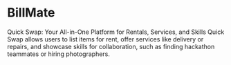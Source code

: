 # BillMate
Quick Swap: Your All-in-One Platform for Rentals, Services, and Skills Quick Swap allows users to list items for rent, offer services like delivery or repairs, and showcase skills for collaboration, such as finding hackathon teammates or hiring photographers.
